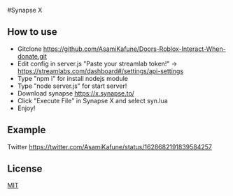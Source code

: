 #Synapse X

## How to use
- Gitclone https://github.com/AsamiKafune/Doors-Roblox-Interact-When-donate.git
- Edit config in server.js "Paste your streamlab token!" -> https://streamlabs.com/dashboard#/settings/api-settings
- Type "npm i" for install nodejs module
- Type "node server.js" for start server!
- Download synapse https://x.synapse.to/
- Click "Execute File" in Synapse X and select syn.lua
- Enjoy!

## Example
Twitter https://twitter.com/AsamiKafune/status/1628682191839584257
## License
[MIT](https://choosealicense.com/licenses/mit/)
